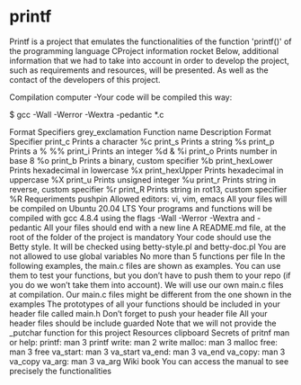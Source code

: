 # printf
Printf is a project that emulates the functionalities of the function 'printf()' of the programming language CProject information rocket
Below, additional information that we had to take into account in order to develop the project, such as requirements and resources, will be presented. As well as the contact of the developers of this project.

Compilation computer
-Your code will be compiled this way:

$ gcc -Wall -Werror -Wextra -pedantic *.c

Format Specifiers grey_exclamation
Function name	Description	Format Specifier
print_c	Prints a character	%c
print_s	Prints a string	%s
print_p	Prints a %	%%
print_i	Prints an integer	%d & %i
print_o	Prints number in base 8	%o
print_b	Prints a binary, custom specifier	%b
print_hexLower	Prints hexadecimal in lowercase	%x
print_hexUpper	Prints hexadecimal in uppercase	%X
print_u	Prints unsigned integer	%u
print_r	Prints string in reverse, custom specifier	%r
print_R	Prints string in rot13, custom specifier	%R
Requeriments pushpin
Allowed editors: vi, vim, emacs
All your files will be compiled on Ubuntu 20.04 LTS
Your programs and functions will be compiled with gcc 4.8.4 using the flags -Wall -Werror -Wextra and -pedantic
All your files should end with a new line
A README.md file, at the root of the folder of the project is mandatory
Your code should use the Betty style. It will be checked using betty-style.pl and betty-doc.pl
You are not allowed to use global variables
No more than 5 functions per file
In the following examples, the main.c files are shown as examples. You can use them to test your functions, but you don’t have to push them to your repo (if you do we won’t take them into account). We will use our own main.c files at compilation. Our main.c files might be different from the one shown in the examples
The prototypes of all your functions should be included in your header file called main.h
Don’t forget to push your header file
All your header files should be include guarded
Note that we will not provide the _putchar function for this project
Resources clipboard
Secrets of pritnf
man or help:
printf: man 3 printf
write: man 2 write
malloc: man 3 malloc
free: man 3 free
va_start: man 3 va_start
va_end: man 3 va_end
va_copy: man 3 va_copy
va_arg: man 3 va_arg
Wiki book
You can access the manual to see precisely the functionalities
